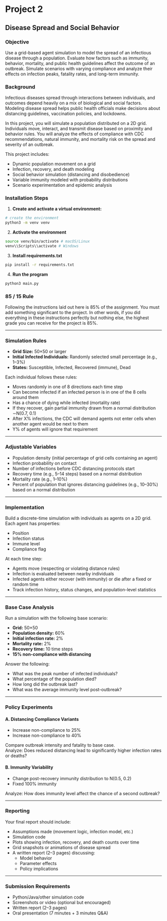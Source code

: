 # Project 2  
## Disease Spread and Social Behavior

### Objective
Use a grid-based agent simulation to model the spread of an infectious disease through a population. Evaluate how factors such as immunity, behavior, mortality, and public health guidelines affect the outcome of an outbreak. Simulate scenarios with varying compliance and analyze their effects on infection peaks, fatality rates, and long-term immunity.

### Background
Infectious diseases spread through interactions between individuals, and outcomes depend heavily on a mix of biological and social factors. Modeling disease spread helps public health officials make decisions about distancing guidelines, vaccination policies, and lockdowns.

In this project, you will simulate a population distributed on a 2D grid. Individuals move, interact, and transmit disease based on proximity and behavior rules. You will analyze the effects of compliance with CDC recommendations, natural immunity, and mortality risk on the spread and severity of an outbreak.

This project includes:
- Dynamic population movement on a grid
- Infection, recovery, and death modeling
- Social behavior simulation (distancing and disobedience)
- Variable immunity modeled with probability distributions
- Scenario experimentation and epidemic analysis

### Installation Steps
1. **Create and activate a virtual environment:**
```bash
# create the environment
python3 -m venv venv
```
2. **Activate the environment**
```bash
source venv/bin/activate # macOS/Linux  
venv\\Scripts\\activate # Windows
```
3. **Install requirements.txt**
```bash
pip install -r requirements.txt
```

4. **Run the program**
```bash
python3 main.py
```



### 85 / 15 Rule
Following the instructions laid out here is 85% of the assignment. You must add something significant to the project. In other words, if you did everything in these instructions perfectly but nothing else, the highest grade you can receive for the project is 85%.

---

### Simulation Rules
- **Grid Size:** 50×50 or larger  
- **Initial Infected Individuals:** Randomly selected small percentage (e.g., 1–3%)  
- **States:** Susceptible, Infected, Recovered (immune), Dead

Each individual follows these rules:
- Moves randomly in one of 8 directions each time step
- Can become infected if an infected person is in one of the 8 cells around them
- Has a chance of dying while infected (mortality rate)
- If they recover, gain partial immunity drawn from a normal distribution ∼N(0.7, 0.1)
- After X% infections, the CDC will demand agents not enter cells when another agent would be next to them
- Y% of agents will ignore that requirement

---

### Adjustable Variables
- Population density (initial percentage of grid cells containing an agent)
- Infection probability on contact
- Number of infections before CDC distancing protocols start
- Recovery time (e.g., 5–14 steps) based on a normal distribution
- Mortality rate (e.g., 1–10%)
- Percent of population that ignores distancing guidelines (e.g., 10–30%) based on a normal distribution

---

### Implementation
Build a discrete-time simulation with individuals as agents on a 2D grid.  
Each agent has properties:
- Position
- Infection status
- Immune level
- Compliance flag

At each time step:
- Agents move (respecting or violating distance rules)
- Infection is evaluated between nearby individuals
- Infected agents either recover (with immunity) or die after a fixed or random time
- Track infection history, status changes, and population-level statistics

---

### Base Case Analysis
Run a simulation with the following base scenario:
- **Grid:** 50×50  
- **Population density:** 60%  
- **Initial infection rate:** 2%  
- **Mortality rate:** 2%  
- **Recovery time:** 10 time steps  
- **15% non-compliance with distancing**

Answer the following:
- What was the peak number of infected individuals?
- What percentage of the population died?
- How long did the outbreak last?
- What was the average immunity level post-outbreak?

---

### Policy Experiments
#### A. Distancing Compliance Variants
- Increase non-compliance to 25%  
- Increase non-compliance to 40%

Compare outbreak intensity and fatality to base case.  
Analyze: Does reduced distancing lead to significantly higher infection rates or deaths?

#### B. Immunity Variability
- Change post-recovery immunity distribution to N(0.5, 0.2)  
- Fixed 100% immunity

Analyze: How does immunity level affect the chance of a second outbreak?

---

### Reporting
Your final report should include:
- Assumptions made (movement logic, infection model, etc.)
- Simulation code
- Plots showing infection, recovery, and death counts over time
- Grid snapshots or animations of disease spread
- A written report (2–3 pages) discussing:
  - Model behavior
  - Parameter effects
  - Policy implications

---

### Submission Requirements
- Python/Java/other simulation code
- Screenshots or video (optional but encouraged)
- Written report (2–3 pages)
- Oral presentation (7 minutes + 3 minutes Q&A)
